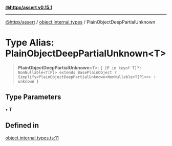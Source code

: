 [**@httpx/assert v0.15.1**](../../README.md)

***

[@httpx/assert](../../README.md) / [object.internal.types](../README.md) / PlainObjectDeepPartialUnknown

# Type Alias: PlainObjectDeepPartialUnknown\<T\>

> **PlainObjectDeepPartialUnknown**\<`T`\>: `{ [P in keyof T]?: NonNullable<T[P]> extends BasePlainObject ? Simplify<PlainObjectDeepPartialUnknown<NonNullable<T[P]>>> : unknown }`

## Type Parameters

• **T**

## Defined in

[object.internal.types.ts:11](https://github.com/belgattitude/httpx/blob/d121a71b95064daafd75a20aabf0a30f5fcdfbfa/packages/assert/src/object.internal.types.ts#L11)
